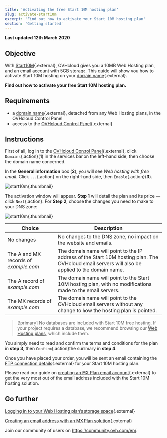 ```yaml
---
title: 'Activating the free Start 10M hosting plan'
slug: activate-start10m
excerpt: 'Find out how to activate your Start 10M hosting plan'
section: 'Getting started'
---
```


**Last updated 12th March 2020**

## Objective

With [Start10M](https://www.ovh.co.uk/domains/start10m_hosting_offer.xml){.external}, OVHcloud gives you a 10MB Web Hosting plan, and an email account with 5GB storage. This guide will show you how to activate Start 10M hosting on your [domain name](https://www.ovh.co.uk/domains/){.external}.

**Find out how to activate your free Start 10M hosting plan.**

## Requirements

- a [domain name](https://www.ovh.co.uk/domains/){.external}, detached from any Web Hosting plans, in the OVHcloud Control Panel
- access to the [OVHcloud Control Panel](https://www.ovh.com/auth/?action=gotomanager){.external}

## Instructions

First of all, log in to the [OVHcloud Control Panel](https://www.ovh.com/auth/?action=gotomanager){.external}, click `Domains`{.action}(**1**) in the services bar on the left-hand side, then choose the domain name concerned.

In the **General information** box (**2**), you will see *Web hosting with free email*. Click `...`{.action} on the right-hand side, then `Enable`{.action}(**3**).

![start10m](images/start10m-step1-01.png){.thumbnail}

The activation window will appear. **Step 1** will detail the plan and its price — click `Next`{.action}. For **Step 2**, choose the changes you need to make to your DNS zone:

![start10m](images/start10m-step1-02.png){.thumbnail}

| Choice                                       	| Description                                                                                                               								|
|--------------------------------------------	|-----------------------------------------------------------------------------------------------------------------------------------------------------------|
| No changes                           	| No changes to the DNS zone, no impact on the website and emails.                                               								|
| The A and MX records of *example.com* 	| The domain name will point to the IP address of the Start 10M hosting plan. The OVHcloud email servers will also be applied to the domain name. 	|
| The A record of *example.com*          	| The domain name will point to the Start 10M hosting plan, with no modifications made to the email servers.                             								|
| The MX records of *example.com*      	| The domain name will point to the OVHcloud email servers without any change to how the hosting plan is pointed.  								|

> [!primary]
> No databases are included with Start 10M free hosting. If your project requires a database, we recommend browsing our [Web Hosting plans](https://www.ovh.co.uk/web-hosting/), which include them.

You simply need to read and confirm the terms and conditions for the plan in **step 3**, then `Confirm`{.action}the summary in **step 4**.

Once you have placed your order, you will be sent an email containing the [FTP connection details](../log-in-to-storage-ftp-web-hosting/){.external} for your Start 10M hosting plan.

Please read our guide on [creating an MX Plan email account](../emails/hosted_email_how_to_set_up_an_email_address/){.external} to get the very most out of the email address included with the Start 10M hosting solution.

## Go further

[Logging in to your Web Hosting plan’s storage space](../log-in-to-storage-ftp-web-hosting/){.external}

[Creating an email address with an MX Plan solution](../emails/hosted_email_how_to_set_up_an_email_address/){.external}

Join our community of users on <https://community.ovh.com/en/>.
